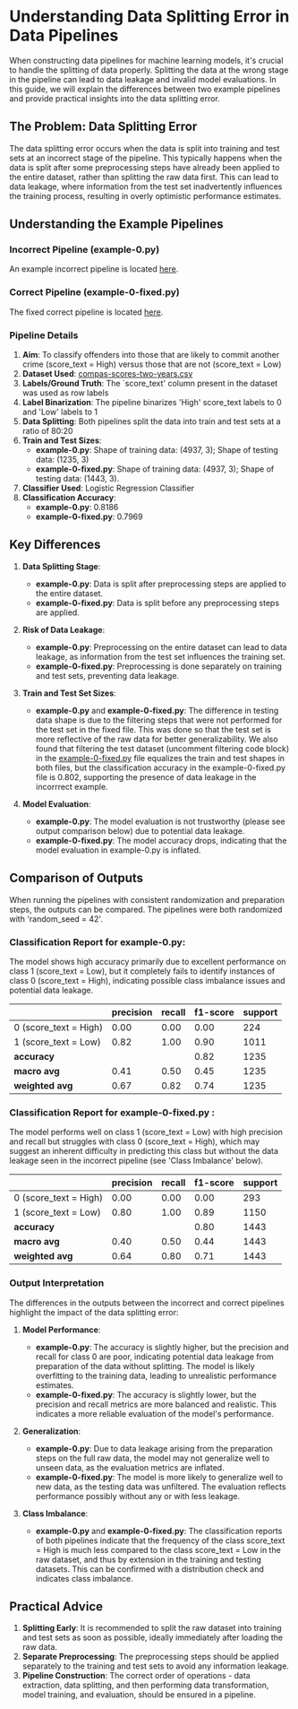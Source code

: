# Understanding Data Splitting Error in Data Pipelines

When constructing data pipelines for machine learning models, it's crucial to handle the splitting of data properly. Splitting the data at the wrong stage in the pipeline can lead to data leakage and invalid model evaluations. In this guide, we will explain the differences between two example pipelines and provide practical insights into the data splitting error.

## The Problem: Data Splitting Error

The data splitting error occurs when the data is split into training and test sets at an incorrect stage of the pipeline. This typically happens when the data is split after some preprocessing steps have already been applied to the entire dataset, rather than splitting the raw data first. This can lead to data leakage, where information from the test set inadvertently influences the training process, resulting in overly optimistic performance estimates.

## Understanding the Example Pipelines

### Incorrect Pipeline (example-0.py)

An example incorrect pipeline is located [here](./example-0.py).

### Correct Pipeline (example-0-fixed.py)

The fixed correct pipeline is located [here](./example-0-fixed.py).

### Pipeline Details
1. **Aim**: To classify offenders into those that are likely to commit another crime (score_text = High) versus those that are not (score_text = Low)
2. **Dataset Used**: [compas-scores-two-years.csv](datasets/compas-scores-two-years.csv)
3. **Labels/Ground Truth**: The `score_text' column present in the dataset was used as row labels
4. **Label Binarization**: The pipeline binarizes 'High' score_text labels to 0 and 'Low' labels to 1
5. **Data Splitting**: Both pipelines split the data into train and test sets at a ratio of 80:20
6. **Train and Test Sizes**:
   - **example-0.py**: Shape of training data: (4937, 3); Shape of testing data: (1235, 3)
   - **example-0-fixed.py**: Shape of training data: (4937, 3); Shape of testing data: (1443, 3). 
7. **Classifier Used**: Logistic Regression Classifier
8. **Classification Accuracy**:
   - **example-0.py**: 0.8186
   - **example-0-fixed.py**: 0.7969

## Key Differences

1. **Data Splitting Stage**:
   - **example-0.py**: Data is split after preprocessing steps are applied to the entire dataset.
   - **example-0-fixed.py**: Data is split before any preprocessing steps are applied.

2. **Risk of Data Leakage**:
   - **example-0.py**: Preprocessing on the entire dataset can lead to data leakage, as information from the test set influences the training set.
   - **example-0-fixed.py**: Preprocessing is done separately on training and test sets, preventing data leakage.

3. **Train and Test Set Sizes**:
    - **example-0.py** and **example-0-fixed.py**: The difference in testing data shape is due to the filtering steps that were not performed for the test set in the fixed file. This was done so that the test set is more reflective of the raw data for better generalizability. We also found that filtering the test dataset (uncomment filtering code block) in the [example-0-fixed.py](./example-0-fixed.py) file equalizes the train and test shapes in both files, but the classification accuracy in the example-0-fixed.py file is 0.802, supporting the presence of data leakage in the incorrrect example.

3. **Model Evaluation**:
   - **example-0.py**: The model evaluation is not trustworthy (please see output comparison below) due to potential data leakage.
   - **example-0-fixed.py**: The model accuracy drops, indicating that the model evaluation in example-0.py is inflated. 
   
## Comparison of Outputs

When running the pipelines with consistent randomization and preparation steps, the outputs can be compared. The pipelines were both randomized with 'random_seed = 42'.

### Classification Report for example-0.py:
The model shows high accuracy primarily due to excellent performance on class 1 (score_text = Low), but it completely fails to identify instances of class 0 (score_text = High), indicating possible class imbalance issues and potential data leakage.

|                | precision | recall | f1-score | support |
|----------------|-----------|--------|----------|---------|
| 0 (score_text = High)| 0.00| 0.00   | 0.00     | 224     |
| 1 (score_text = Low)| 0.82 | 1.00   | 0.90     | 1011    |
| **accuracy**   |           |        | 0.82     | 1235    |
| **macro avg**  | 0.41      | 0.50   | 0.45     | 1235    |
| **weighted avg** | 0.67   | 0.82   | 0.74     | 1235    |


### Classification Report for example-0-fixed.py :
The model performs well on class 1 (score_text = Low) with high precision and recall but struggles with class 0 (score_text = High), which may suggest an inherent difficulty in predicting this class but without the data leakage seen in the incorrect pipeline (see 'Class Imbalance' below). 

|                | precision | recall | f1-score | support |
|----------------|-----------|--------|----------|---------|
| 0 (score_text = High)| 0.00      | 0.00   | 0.00     | 293     |
| 1 (score_text = Low)| 0.80      | 1.00   | 0.89     | 1150    |
| **accuracy**   |           |        | 0.80     | 1443    |
| **macro avg**  | 0.40      | 0.50   | 0.44     | 1443    |
| **weighted avg** | 0.64   | 0.80   | 0.71     | 1443    |


### Output Interpretation

The differences in the outputs between the incorrect and correct pipelines highlight the impact of the data splitting error:

1. **Model Performance**:
   - **example-0.py**: The accuracy is slightly higher, but the precision and recall for class 0 are poor, indicating potential data leakage from preparation of the data without splitting. The model is likely overfitting to the training data, leading to unrealistic performance estimates.
   - **example-0-fixed.py**: The accuracy is slightly lower, but the precision and recall metrics are more balanced and realistic. This indicates a more reliable evaluation of the model's performance.

2. **Generalization**:
   - **example-0.py**: Due to data leakage arising from the preparation steps on the full raw data, the model may not generalize well to unseen data, as the evaluation metrics are inflated.
   - **example-0-fixed.py**: The model is more likely to generalize well to new data, as the testing data was unfiltered. The evaluation reflects performance possibly without any or with less leakage.

3. **Class Imbalance**:
    - **example-0.py** and **example-0-fixed.py**: The classification reports of both pipelines indicate that the frequency of the class score_text = High is much less compared to the class score_text = Low in the raw dataset, and thus by extension in the training and testing datasets. This can be confirmed with a distribution check and indicates class imbalance.

## Practical Advice

1. **Splitting Early**: It is recommended to split the raw dataset into training and test sets as soon as possible, ideally immediately after loading the raw data.
2. **Separate Preprocessing**: The preprocessing steps should be applied separately to the training and test sets to avoid any information leakage.
3. **Pipeline Construction**: The correct order of operations - data extraction, data splitting, and then performing data transformation, model training, and evaluation, should be ensured in a pipeline.
